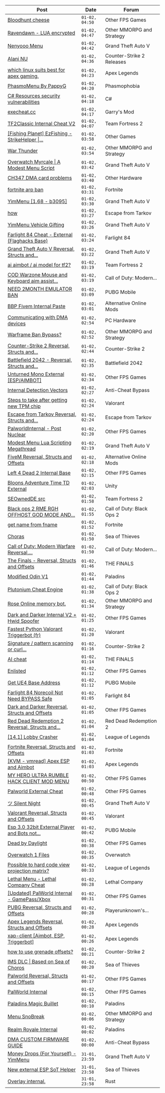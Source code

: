 |Post|Date|Forum|
|----|----|-----|
|[Bloodhunt cheese](https://www.unknowncheats.me/forum/other-fps-games/614168-bloodhunt-cheese.html)|`01-02, 04:50`|Other FPS Games|
|[Ravendawn - LUA encrypted](https://www.unknowncheats.me/forum/other-mmorpg-and-strategy/619475-ravendawn-lua-encrypted.html)|`01-02, 04:47`|Other MMORPG and Strategy|
|[Nenyooo Menu](https://www.unknowncheats.me/forum/grand-theft-auto-v/488777-nenyooo-menu.html)|`01-02, 04:42`|Grand Theft Auto V|
|[Alani NU](https://www.unknowncheats.me/forum/counter-strike-2-releases/620010-alani-nu.html)|`01-02, 04:36`|Counter-Strike 2 Releases|
|[which linux suits best for apex gaming.](https://www.unknowncheats.me/forum/apex-legends/620806-linux-suits-apex-gaming.html)|`01-02, 04:23`|Apex Legends|
|[PhasmoMenu By PappyG](https://www.unknowncheats.me/forum/phasmophobia/485776-phasmomenu-pappyg.html)|`01-02, 04:20`|Phasmophobia|
|[C# Resources security vulnerabilities](https://www.unknowncheats.me/forum/c-/621147-resources-security-vulnerabilities.html)|`01-02, 04:18`|C#|
|[execheat.cc](https://www.unknowncheats.me/forum/garry-s-mod/620035-execheat-cc.html)|`01-02, 04:17`|Garry's Mod|
|[TF2Classic Internal Cheat V2](https://www.unknowncheats.me/forum/team-fortress-2-a/598383-tf2classic-internal-cheat-v2.html)|`01-02, 04:07`|Team Fortress 2|
|[\[Fishing Planet\] EzFishing - StrikeHelper \|...](https://www.unknowncheats.me/forum/other-games/503582-fishing-planet-ezfishing-strikehelper-fish-fight-free-premium.html)|`01-02, 03:58`|Other Games|
|[War Thunder](https://www.unknowncheats.me/forum/other-mmorpg-and-strategy/85949-war-thunder.html)|`01-02, 03:54`|Other MMORPG and Strategy|
|[Overwatch Myrcale \| A Modest Menu Script](https://www.unknowncheats.me/forum/grand-theft-auto-v/617236-overwatch-myrcale-modest-menu-script.html)|`01-02, 03:42`|Grand Theft Auto V|
|[CH347 DMA card problems](https://www.unknowncheats.me/forum/other-hardware/620226-ch347-dma-card.html)|`01-02, 03:40`|Other Hardware|
|[fortnite arp ban](https://www.unknowncheats.me/forum/fortnite/621697-fortnite-arp-ban.html)|`01-02, 03:31`|Fortnite|
|[YimMenu \[1.68 - b3095\]](https://www.unknowncheats.me/forum/grand-theft-auto-v/476972-yimmenu-1-68-b3095.html)|`01-02, 03:30`|Grand Theft Auto V|
|[how](https://www.unknowncheats.me/forum/escape-from-tarkov/621628-how.html)|`01-02, 03:27`|Escape from Tarkov|
|[YimMenu Vehicle Gifting](https://www.unknowncheats.me/forum/grand-theft-auto-v/620962-yimmenu-vehicle-gifting.html)|`01-02, 03:26`|Grand Theft Auto V|
|[Farlight 84 Cheat - External (Flaghacks Base)](https://www.unknowncheats.me/forum/farlight-84-a/611333-farlight-84-cheat-external-flaghacks-base.html)|`01-02, 03:24`|Farlight 84|
|[Grand Theft Auto V Reversal, Structs and...](https://www.unknowncheats.me/forum/grand-theft-auto-v/144028-grand-theft-auto-reversal-structs-offsets.html)|`01-02, 03:22`|Grand Theft Auto V|
|[ai aimbot / ai model for tf2?](https://www.unknowncheats.me/forum/team-fortress-2-a/621637-ai-aimbot-ai-model-tf2.html)|`01-02, 03:19`|Team Fortress 2|
|[COD Warzone Mouse and Keyboard aim assist...](https://www.unknowncheats.me/forum/call-of-duty-modern-warfare/439881-cod-warzone-mouse-keyboard-aim-assist-rewasd-script.html)|`01-02, 03:19`|Call of Duty: Modern...|
|[NEED 2MONTH EMULATOR BAN](https://www.unknowncheats.me/forum/pubg-mobile/621712-2month-emulator-ban.html)|`01-02, 03:09`|PUBG Mobile|
|[BBP Fivem Internal Paste](https://www.unknowncheats.me/forum/alternative-online-mods/618446-bbp-fivem-internal-paste.html)|`01-02, 03:01`|Alternative Online Mods|
|[Communicating with DMA devices](https://www.unknowncheats.me/forum/pc-hardware/608265-communicating-dma-devices.html)|`01-02, 02:54`|PC Hardware|
|[Warframe Ban Bypass?](https://www.unknowncheats.me/forum/other-mmorpg-and-strategy/619379-warframe-ban-bypass.html)|`01-02, 02:52`|Other MMORPG and Strategy|
|[Counter-Strike 2 Reversal, Structs and...](https://www.unknowncheats.me/forum/counter-strike-2-a/576077-counter-strike-2-reversal-structs-offsets.html)|`01-02, 02:44`|Counter-Strike 2|
|[Battlefield 2042 - Reversal, Structs and...](https://www.unknowncheats.me/forum/battlefield-2042-a/467604-battlefield-2042-reversal-structs-offsets.html)|`01-02, 02:35`|Battlefield 2042|
|[Unturned Mono External \[ESP/AIMBOT\]](https://www.unknowncheats.me/forum/other-fps-games/620946-unturned-mono-external-esp-aimbot.html)|`01-02, 02:34`|Other FPS Games|
|[Internal Detection Vectors](https://www.unknowncheats.me/forum/anti-cheat-bypass/621526-internal-detection-vectors.html)|`01-02, 02:27`|Anti-Cheat Bypass|
|[Steps to take after getting new TPM chip](https://www.unknowncheats.me/forum/valorant/621682-steps-getting-tpm-chip.html)|`01-02, 02:24`|Valorant|
|[Escape from Tarkov Reversal, Structs and...](https://www.unknowncheats.me/forum/escape-from-tarkov/226519-escape-tarkov-reversal-structs-offsets.html)|`01-02, 02:24`|Escape from Tarkov|
|[PalworldInternal - Post Nuclear](https://www.unknowncheats.me/forum/other-fps-games/621709-palworldinternal-post-nuclear.html)|`01-02, 02:20`|Other FPS Games|
|[Modest Menu Lua Scripting Megathread](https://www.unknowncheats.me/forum/grand-theft-auto-v/463868-modest-menu-lua-scripting-megathread.html)|`01-02, 02:19`|Grand Theft Auto V|
|[FiveM Reversal, Structs and Offsets](https://www.unknowncheats.me/forum/alternative-online-mods/340232-fivem-reversal-structs-offsets.html)|`01-02, 02:18`|Alternative Online Mods|
|[Left 4 Dead 2 Internal Base](https://www.unknowncheats.me/forum/other-fps-games/621046-left-4-dead-2-internal-base.html)|`01-02, 02:15`|Other FPS Games|
|[Bloons Adventure Time TD External](https://www.unknowncheats.me/forum/unity/620752-bloons-adventure-time-td-external.html)|`01-02, 02:03`|Unity|
|[SEOwnedDE src](https://www.unknowncheats.me/forum/team-fortress-2-a/610419-seownedde-src.html)|`01-02, 01:58`|Team Fortress 2|
|[Black ops 2 RME RGH OFFHOST GOD MODE AND...](https://www.unknowncheats.me/forum/call-of-duty-black-ops-2-a/621729-black-ops-2-rme-rgh-offhost-god-mode-super-speed-free.html)|`01-02, 01:55`|Call of Duty: Black Ops 2|
|[get name from fname](https://www.unknowncheats.me/forum/fortnite/621019-name-fname.html)|`01-02, 01:52`|Fortnite|
|[Choras](https://www.unknowncheats.me/forum/sea-of-thieves/621415-choras.html)|`01-02, 01:50`|Sea of Thieves|
|[Call of Duty: Modern Warfare Reversal,...](https://www.unknowncheats.me/forum/call-of-duty-modern-warfare/384429-call-duty-modern-warfare-reversal-structs-offsets.html)|`01-02, 01:50`|Call of Duty: Modern...|
|[The Finals - Reversal, Structs and Offsets](https://www.unknowncheats.me/forum/the-finals/516372-finals-reversal-structs-offsets.html)|`01-02, 01:46`|THE FINALS|
|[Modified Odin V1](https://www.unknowncheats.me/forum/paladins/585919-modified-odin-v1.html)|`01-02, 01:44`|Paladins|
|[Plutonium Cheat Engine](https://www.unknowncheats.me/forum/call-of-duty-black-ops-2-a/621727-plutonium-cheat-engine.html)|`01-02, 01:38`|Call of Duty: Black Ops 2|
|[Rose Online memory bot.](https://www.unknowncheats.me/forum/other-mmorpg-and-strategy/595390-rose-online-memory-bot.html)|`01-02, 01:34`|Other MMORPG and Strategy|
|[Dark and Darker Internal V2 + Hwid Spoofer](https://www.unknowncheats.me/forum/other-fps-games/618587-dark-darker-internal-v2-hwid-spoofer.html)|`01-02, 01:25`|Other FPS Games|
|[Fastest Python Valorant Triggerbot (fr)](https://www.unknowncheats.me/forum/valorant/612762-fastest-python-valorant-triggerbot-fr.html)|`01-02, 01:20`|Valorant|
|[Signature / pattern scanning or curl...](https://www.unknowncheats.me/forum/counter-strike-2-a/621725-signature-pattern-scanning-curl-requests.html)|`01-02, 01:16`|Counter-Strike 2|
|[AI cheat](https://www.unknowncheats.me/forum/the-finals/621623-ai-cheat.html)|`01-02, 01:14`|THE FINALS|
|[Enlisted](https://www.unknowncheats.me/forum/other-fps-games/606225-enlisted.html)|`01-02, 01:12`|Other FPS Games|
|[Get UE4 Base Address](https://www.unknowncheats.me/forum/pubg-mobile/621690-ue4-base-address.html)|`01-02, 01:12`|PUBG Mobile|
|[Farlight 84 Norecoil Not Need BYPASS Safe](https://www.unknowncheats.me/forum/farlight-84-a/621346-farlight-84-norecoil-bypass-safe.html)|`01-02, 01:05`|Farlight 84|
|[Dark and Darker Reversal, Structs and Offsets](https://www.unknowncheats.me/forum/other-fps-games/562724-dark-darker-reversal-structs-offsets.html)|`01-02, 01:05`|Other FPS Games|
|[Red Dead Redemption 2 Reversal, Structs and...](https://www.unknowncheats.me/forum/red-dead-redemption-2-a/361550-red-dead-redemption-2-reversal-structs-offsets.html)|`01-02, 01:04`|Red Dead Redemption 2|
|[\[14.1\] Lobby Crasher](https://www.unknowncheats.me/forum/league-of-legends/620451-14-1-lobby-crasher.html)|`01-02, 01:04`|League of Legends|
|[Fortnite Reversal, Structs and Offsets](https://www.unknowncheats.me/forum/fortnite/235061-fortnite-reversal-structs-offsets.html)|`01-02, 01:03`|Fortnite|
|[\[KVM - vmread\] Apex ESP and Aimbot](https://www.unknowncheats.me/forum/apex-legends/406426-kvm-vmread-apex-esp-aimbot.html)|`01-02, 01:03`|Apex Legends|
|[MY HERO ULTRA RUMBLE HACK CLIENT MOD MENU](https://www.unknowncheats.me/forum/other-fps-games/617205-hero-ultra-rumble-hack-client-mod-menu.html)|`01-02, 00:50`|Other FPS Games|
|[Palworld External Cheat](https://www.unknowncheats.me/forum/other-fps-games/620558-palworld-external-cheat.html)|`01-02, 00:48`|Other FPS Games|
|[ツ Silent Night](https://www.unknowncheats.me/forum/grand-theft-auto-v/604599-silent-night.html)|`01-02, 00:45`|Grand Theft Auto V|
|[Valorant Reversal, Structs and Offsets](https://www.unknowncheats.me/forum/valorant/385792-valorant-reversal-structs-offsets.html)|`01-02, 00:45`|Valorant|
|[Esp 3.0 32bit External Player and Bots not...](https://www.unknowncheats.me/forum/pubg-mobile/621549-esp-3-0-32bit-external-player-bots.html)|`01-02, 00:42`|PUBG Mobile|
|[Dead by Daylight](https://www.unknowncheats.me/forum/other-fps-games/178856-dead-daylight.html)|`01-02, 00:38`|Other FPS Games|
|[Overwatch 1 Files](https://www.unknowncheats.me/forum/overwatch/620706-overwatch-1-files.html)|`01-02, 00:35`|Overwatch|
|[Possible to hard code view projection matrix?](https://www.unknowncheats.me/forum/league-of-legends/621719-hard-code-view-projection-matrix.html)|`01-02, 00:33`|League of Legends|
|[Lethal Menu - Lethal Company Cheat](https://www.unknowncheats.me/forum/lethal-company/615575-lethal-menu-lethal-company-cheat.html)|`01-02, 00:28`|Lethal Company|
|[\[Updated\] PalWorld Internal - GamePass/Xbox](https://www.unknowncheats.me/forum/other-fps-games/620772-updated-palworld-internal-gamepass-xbox.html)|`01-02, 00:31`|Other FPS Games|
|[PUBG Reversal, Structs and Offsets](https://www.unknowncheats.me/forum/playerunknown-s-battlegrounds/214976-pubg-reversal-structs-offsets.html)|`01-02, 00:28`|Playerunknown's...|
|[Apex Legends Reversal, Structs and Offsets](https://www.unknowncheats.me/forum/apex-legends/319804-apex-legends-reversal-structs-offsets.html)|`01-02, 00:28`|Apex Legends|
|[xap-client \[Aimbot, ESP, Triggerbot\]](https://www.unknowncheats.me/forum/apex-legends/606842-xap-client-aimbot-esp-triggerbot.html)|`01-02, 00:26`|Apex Legends|
|[how to use grenade offsets?](https://www.unknowncheats.me/forum/counter-strike-2-a/621490-grenade-offsets.html)|`01-02, 00:21`|Counter-Strike 2|
|[IMS DLC \| Based on Sea of Choros](https://www.unknowncheats.me/forum/sea-of-thieves/620837-ims-dlc-based-sea-choros.html)|`01-02, 00:20`|Sea of Thieves|
|[Palworld Reversal, Structs and Offsets](https://www.unknowncheats.me/forum/other-fps-games/620076-palworld-reversal-structs-offsets.html)|`01-02, 00:17`|Other FPS Games|
|[PalWorld Internal](https://www.unknowncheats.me/forum/other-fps-games/620394-palworld-internal.html)|`01-02, 00:15`|Other FPS Games|
|[Paladins Magic Buillet](https://www.unknowncheats.me/forum/paladins/619864-paladins-magic-buillet.html)|`01-02, 00:10`|Paladins|
|[Menu SnoBreak](https://www.unknowncheats.me/forum/other-mmorpg-and-strategy/620147-menu-snobreak.html)|`01-02, 00:06`|Other MMORPG and Strategy|
|[Realm Royale Internal](https://www.unknowncheats.me/forum/paladins/621687-realm-royale-internal.html)|`01-02, 00:02`|Paladins|
|[DMA CUSTOM FIRMWARE GUIDE](https://www.unknowncheats.me/forum/anti-cheat-bypass/613135-dma-custom-firmware-guide.html)|`01-02, 00:00`|Anti-Cheat Bypass|
|[Money Drops (For Yourself) - YimMenu](https://www.unknowncheats.me/forum/grand-theft-auto-v/621670-money-drops-yourself-yimmenu.html)|`31-01, 23:59`|Grand Theft Auto V|
|[New external ESP SoT Helper](https://www.unknowncheats.me/forum/sea-of-thieves/581265-external-esp-sot-helper.html)|`31-01, 23:58`|Sea of Thieves|
|[Overlay internal.](https://www.unknowncheats.me/forum/rust/621715-overlay-internal.html)|`31-01, 23:58`|Rust|
